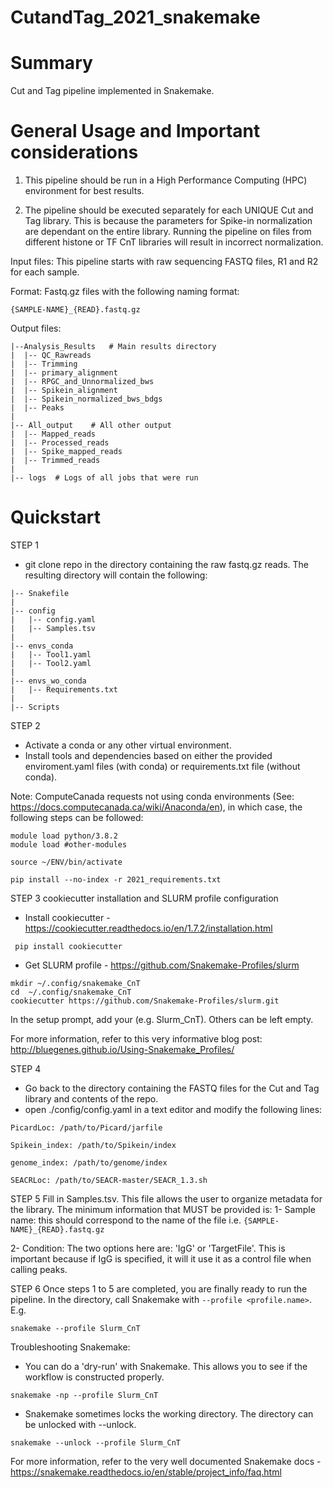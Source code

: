 # CutandTag_2021_snakemake


# Summary
Cut and Tag pipeline implemented in Snakemake.

# General Usage and Important considerations
1) This pipeline should be run in a High Performance Computing (HPC) environment for best results.

2) The pipeline should be executed separately for each UNIQUE Cut and Tag library. This is because the parameters for Spike-in normalization are dependant on the entire library. Running the pipeline on files from different histone or TF CnT libraries will result in incorrect normalization.

Input files:
This pipeline starts with raw sequencing FASTQ files, R1 and R2 for each sample.

Format:
Fastq.gz files with the following naming format:

```
{SAMPLE-NAME}_{READ}.fastq.gz
```


Output files:

```
|--Analysis_Results   # Main results directory
|  |-- QC_Rawreads
|  |-- Trimming
|  |-- primary_alignment
|  |-- RPGC_and_Unnormalized_bws
|  |-- Spikein_alignment
|  |-- Spikein_normalized_bws_bdgs
|  |-- Peaks
|
|-- All_output    # All other output
|  |-- Mapped_reads
|  |-- Processed_reads
|  |-- Spike_mapped_reads
|  |-- Trimmed_reads
|
|-- logs  # Logs of all jobs that were run
```



# Quickstart

STEP 1
- git clone repo in the directory containing the raw fastq.gz reads. The resulting directory will contain the following:

```
|-- Snakefile
|
|-- config  
|   |-- config.yaml
|   |-- Samples.tsv
|
|-- envs_conda
|   |-- Tool1.yaml
|   |-- Tool2.yaml
|
|-- envs_wo_conda
|   |-- Requirements.txt
|
|-- Scripts
```

STEP 2
- Activate a conda or any other virtual environment.
- Install tools and dependencies based on either the provided enviroment.yaml files (with conda) or requirements.txt file (without conda).

Note: ComputeCanada requests not using conda environments (See: https://docs.computecanada.ca/wiki/Anaconda/en), in which case, the following steps can be followed:

```
module load python/3.8.2
module load #other-modules
```
```
source ~/ENV/bin/activate
```

```
pip install --no-index -r 2021_requirements.txt
```

STEP 3
cookiecutter installation and SLURM profile configuration
 - Install cookiecutter - https://cookiecutter.readthedocs.io/en/1.7.2/installation.html

```
 pip install cookiecutter
```
 - Get SLURM profile - https://github.com/Snakemake-Profiles/slurm

```
mkdir ~/.config/snakemake_CnT
cd  ~/.config/snakemake_CnT
cookiecutter https://github.com/Snakemake-Profiles/slurm.git
```

In the setup prompt, add your <profile name> (e.g. Slurm_CnT). Others can be left empty.

For more information, refer to this very informative blog post: http://bluegenes.github.io/Using-Snakemake_Profiles/

STEP 4
- Go back to the directory containing the FASTQ files for the Cut and Tag library and contents of the repo.
- open ./config/config.yaml in a text editor and modify the following lines:
```
PicardLoc: /path/to/Picard/jarfile

Spikein_index: /path/to/Spikein/index

genome_index: /path/to/genome/index

SEACRLoc: /path/to/SEACR-master/SEACR_1.3.sh
```

STEP 5
Fill in Samples.tsv. This file allows the user to organize metadata for the library. The minimum information that MUST be provided is:
1- Sample name: this should correspond to the name of the file i.e. ```{SAMPLE-NAME}_{READ}.fastq.gz```

2- Condition: The two options here are: 'IgG' or 'TargetFile'. This is important because if IgG is specified, it will it use it as a control file when calling peaks.


STEP 6
Once steps 1 to 5 are completed, you are finally ready to run the pipeline. In the directory, call Snakemake with ```--profile <profile.name>```. E.g.


```
snakemake --profile Slurm_CnT
```

Troubleshooting Snakemake:

- You can do a 'dry-run' with Snakemake. This allows you to see if the workflow is constructed properly.
```
snakemake -np --profile Slurm_CnT
```

- Snakemake sometimes locks the working directory. The directory can be unlocked with --unlock.
```
snakemake --unlock --profile Slurm_CnT
```

For more information, refer to the very well documented Snakemake docs - https://snakemake.readthedocs.io/en/stable/project_info/faq.html
